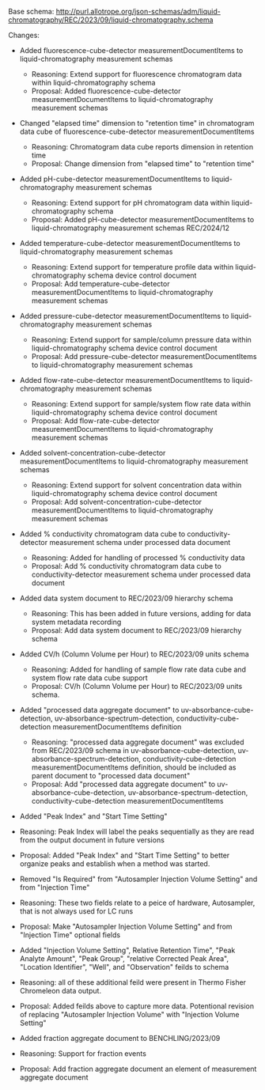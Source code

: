 Base schema: http://purl.allotrope.org/json-schemas/adm/liquid-chromatography/REC/2023/09/liquid-chromatography.schema

Changes:

* Added fluorescence-cube-detector measurementDocumentItems to liquid-chromatography measurement schemas
  * Reasoning: Extend support for fluorescence chromatogram data within liquid-chromatography schema
  * Proposal: Added fluorescence-cube-detector measurementDocumentItems to liquid-chromatography measurement schemas
* Changed "elapsed time" dimension to "retention time" in chromatogram data cube of fluorescence-cube-detector measurementDocumentItems
  * Reasoning: Chromatogram data cube reports dimension in retention time
  * Proposal: Change dimension from "elapsed time" to "retention time"

* Added pH-cube-detector measurementDocumentItems to liquid-chromatography measurement schemas
  * Reasoning: Extend support for pH chromatogram data within liquid-chromatography schema
  * Proposal: Added pH-cube-detector measurementDocumentItems to liquid-chromatography measurement schemas REC/2024/12

* Added temperature-cube-detector measurementDocumentItems to liquid-chromatography measurement schemas
  * Reasoning: Extend support for temperature profile data within liquid-chromatography schema device control document
  * Proposal: Add temperature-cube-detector measurementDocumentItems to liquid-chromatography measurement schemas

* Added pressure-cube-detector measurementDocumentItems to liquid-chromatography measurement schemas
  * Reasoning: Extend support for sample/column pressure data within liquid-chromatography schema device control document
  * Proposal: Add pressure-cube-detector measurementDocumentItems to liquid-chromatography measurement schemas

* Added flow-rate-cube-detector measurementDocumentItems to liquid-chromatography measurement schemas
  * Reasoning: Extend support for sample/system flow rate data within liquid-chromatography schema device control document
  * Proposal: Add flow-rate-cube-detector measurementDocumentItems to liquid-chromatography measurement schemas

* Added solvent-concentration-cube-detector measurementDocumentItems to liquid-chromatography measurement schemas
  * Reasoning: Extend support for solvent concentration data within liquid-chromatography schema device control document
  * Proposal: Add solvent-concentration-cube-detector measurementDocumentItems to liquid-chromatography measurement schemas

* Added % conductivity chromatogram data cube to conductivity-detector measurement schema under processed data document
  * Reasoning: Added for handling of processed % conductivity data
  * Proposal: Add % conductivity chromatogram data cube to conductivity-detector measurement schema under processed data document

* Added data system document to REC/2023/09 hierarchy schema
  * Reasoning: This has been added in future versions, adding for data system metadata recording
  * Proposal: Add data system document to REC/2023/09 hierarchy schema

* Added CV/h (Column Volume per Hour) to REC/2023/09 units schema
  * Reasoning: Added for handling of sample flow rate data cube and system flow rate data cube support
  * Proposal: CV/h (Column Volume per Hour) to REC/2023/09 units schema.

* Added "processed data aggregate document" to uv-absorbance-cube-detection, uv-absorbance-spectrum-detection, conductivity-cube-detection measurementDocumentItems definition
  * Reasoning: "processed data aggregate document" was excluded from REC/2023/09 schema in uv-absorbance-cube-detection, uv-absorbance-spectrum-detection, conductivity-cube-detection measurementDocumentItems definition, should be included as parent document to "processed data document"
  * Proposal: Add "processed data aggregate document" to uv-absorbance-cube-detection, uv-absorbance-spectrum-detection, conductivity-cube-detection measurementDocumentItems
* Added "Peak Index" and "Start Time Setting"
 * Reasoning: Peak Index will label the peaks sequentially as they are read from the output document in future versions
 * Proposal: Added "Peak Index" and "Start Time Setting" to better organize peaks and establish when a method was started.
* Removed "Is Required" from "Autosampler Injection Volume Setting" and from "Injection Time"
 * Reasoning: These two fields relate to a peice of hardware, Autosampler, that is not always used for LC runs
 * Proposal: Make "Autosampler Injection Volume Setting" and from "Injection Time" optional fields

* Added "Injection Volume Setting", Relative Retention Time", "Peak Analyte Amount", "Peak Group", "relative Corrected Peak Area", "Location Identifier", "Well", and "Observation" feilds to schema
 * Reasoning: all of these additional feild were present in Thermo Fisher Chromeleon data output.
 * Proposal: Added feilds above to capture more data. Potentional revision of replacing "Autosampler Injection Volume" with "Injection Volume Setting"

* Added fraction aggregate document to BENCHLING/2023/09
 * Reasoning: Support for fraction events
 * Proposal: Add fraction aggregate document an element of measurement aggregate document